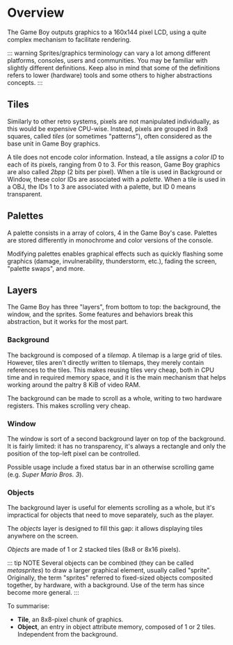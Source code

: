 
# Overview

The Game Boy outputs graphics to a 160x144 pixel LCD, using a quite complex
mechanism to facilitate rendering.

::: warning
Sprites/graphics terminology can vary a lot among different platforms, consoles, 
users and communities. You may be familiar with slightly different definitions.
Keep also in mind that some of the definitions refers to lower (hardware) tools
and some others to higher abstractions concepts.
:::

## Tiles

Similarly to other retro systems, pixels are not manipulated
individually, as this would be expensive CPU-wise. Instead, pixels are grouped
in 8x8 squares, called *tiles* (or sometimes "patterns"), often considered as
the base unit in Game Boy graphics.

A tile does not encode color information. Instead, a tile assigns a
*color ID* to each of its pixels, ranging from 0 to 3. For this reason,
Game Boy graphics are also called *2bpp* (2 bits per pixel). When a tile is used
in Background or Window, these color IDs are associated with a *palette*. When
a tile is used in a OBJ, the IDs 1 to 3 are associated with a palette, but
ID 0 means transparent.

## Palettes

A palette consists in a array of colors, 4 in the Game Boy's case.
Palettes are stored differently in monochrome and color versions of the console.

Modifying palettes enables graphical effects such as quickly flashing some graphics (damage,
invulnerability, thunderstorm, etc.), fading the screen, "palette swaps", and more.

## Layers

The Game Boy has three "layers", from bottom to top: the background, the window,
and the sprites. Some features and behaviors break this abstraction,
but it works for the most part.

### Background

The background is composed of a *tilemap*. A tilemap is a
large grid of tiles. However, tiles aren't directly written to tilemaps,
they merely contain references to the tiles.
This makes reusing tiles very cheap, both in CPU time and in
required memory space, and it is the main mechanism that helps working around the
paltry 8 KiB of video RAM.

The background can be made to scroll as a whole, writing to two
hardware registers. This makes scrolling very cheap.

### Window

The window is sort of a second background layer on top of the background.
It is fairly limited: it has no transparency, it's always a
rectangle and only the position of the top-left pixel can be controlled.

Possible usage include a fixed status bar in an otherwise scrolling game (e.g.
*Super Mario Bros. 3*).

### Objects

The background layer is useful for elements scrolling as a whole, but
it's impractical for objects that need to move separately, such as the player.

The *objects* layer is designed to fill this gap: it allows displaying tiles anywhere
on the screen.

*Objects* are made of 1 or 2 stacked tiles (8x8 or 8x16 pixels).

::: tip NOTE
Several objects can be combined (they can be called *metasprites*) to draw
a larger graphical element, usually called "sprite". Originally, the term "sprites"
referred to fixed-sized objects composited together, by hardware, with a background.
Use of the term has since become more general.
:::

To summarise:

- **Tile**, an 8x8-pixel chunk of graphics.
- **Object**, an entry in object attribute memory, composed of 1 or 2
tiles. Independent from the background.
